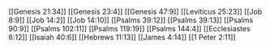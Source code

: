 [[Genesis 21:34]]
[[Genesis 23:4]]
[[Genesis 47:9]]
[[Leviticus 25:23]]
[[Job 8:9]]
[[Job 14:2]]
[[Job 14:10]]
[[Psalms 39:12]]
[[Psalms 39:13]]
[[Psalms 90:9]]
[[Psalms 102:11]]
[[Psalms 119:19]]
[[Psalms 144:4]]
[[Ecclesiastes 6:12]]
[[Isaiah 40:6]]
[[Hebrews 11:13]]
[[James 4:14]]
[[1 Peter 2:11]]
